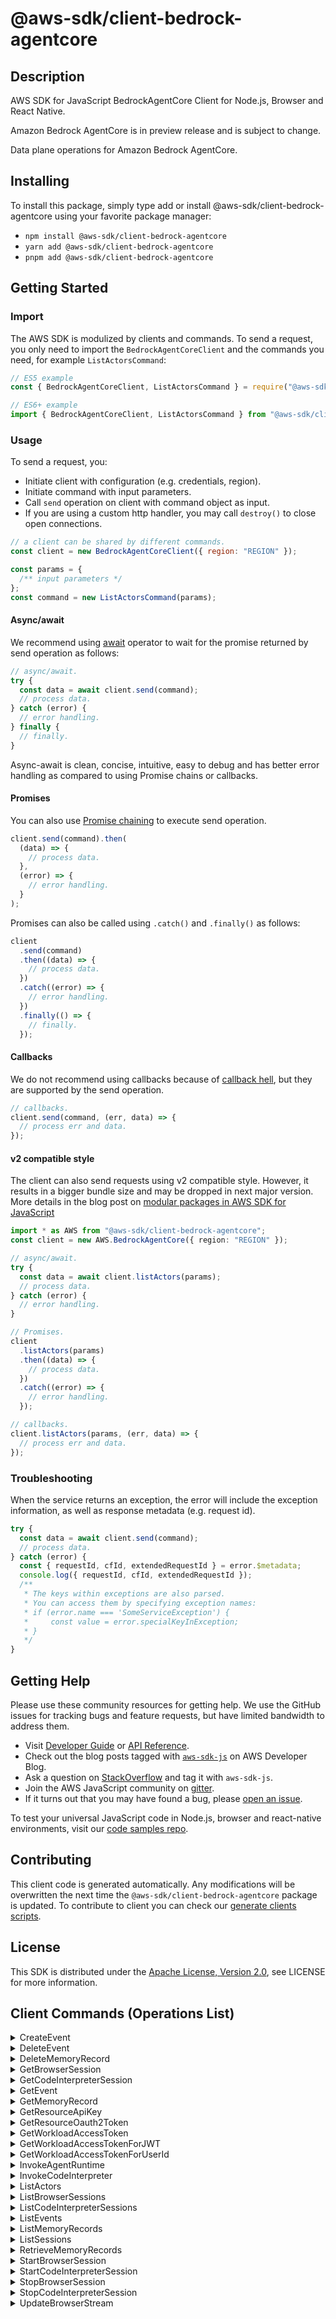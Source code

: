 <!-- generated file, do not edit directly -->

# @aws-sdk/client-bedrock-agentcore

## Description

AWS SDK for JavaScript BedrockAgentCore Client for Node.js, Browser and React Native.

<note> <p>Amazon Bedrock AgentCore is in preview release and is subject to change.</p> </note> <p>Data plane operations for Amazon Bedrock AgentCore.</p>

## Installing

To install this package, simply type add or install @aws-sdk/client-bedrock-agentcore
using your favorite package manager:

- `npm install @aws-sdk/client-bedrock-agentcore`
- `yarn add @aws-sdk/client-bedrock-agentcore`
- `pnpm add @aws-sdk/client-bedrock-agentcore`

## Getting Started

### Import

The AWS SDK is modulized by clients and commands.
To send a request, you only need to import the `BedrockAgentCoreClient` and
the commands you need, for example `ListActorsCommand`:

```js
// ES5 example
const { BedrockAgentCoreClient, ListActorsCommand } = require("@aws-sdk/client-bedrock-agentcore");
```

```ts
// ES6+ example
import { BedrockAgentCoreClient, ListActorsCommand } from "@aws-sdk/client-bedrock-agentcore";
```

### Usage

To send a request, you:

- Initiate client with configuration (e.g. credentials, region).
- Initiate command with input parameters.
- Call `send` operation on client with command object as input.
- If you are using a custom http handler, you may call `destroy()` to close open connections.

```js
// a client can be shared by different commands.
const client = new BedrockAgentCoreClient({ region: "REGION" });

const params = {
  /** input parameters */
};
const command = new ListActorsCommand(params);
```

#### Async/await

We recommend using [await](https://developer.mozilla.org/en-US/docs/Web/JavaScript/Reference/Operators/await)
operator to wait for the promise returned by send operation as follows:

```js
// async/await.
try {
  const data = await client.send(command);
  // process data.
} catch (error) {
  // error handling.
} finally {
  // finally.
}
```

Async-await is clean, concise, intuitive, easy to debug and has better error handling
as compared to using Promise chains or callbacks.

#### Promises

You can also use [Promise chaining](https://developer.mozilla.org/en-US/docs/Web/JavaScript/Guide/Using_promises#chaining)
to execute send operation.

```js
client.send(command).then(
  (data) => {
    // process data.
  },
  (error) => {
    // error handling.
  }
);
```

Promises can also be called using `.catch()` and `.finally()` as follows:

```js
client
  .send(command)
  .then((data) => {
    // process data.
  })
  .catch((error) => {
    // error handling.
  })
  .finally(() => {
    // finally.
  });
```

#### Callbacks

We do not recommend using callbacks because of [callback hell](http://callbackhell.com/),
but they are supported by the send operation.

```js
// callbacks.
client.send(command, (err, data) => {
  // process err and data.
});
```

#### v2 compatible style

The client can also send requests using v2 compatible style.
However, it results in a bigger bundle size and may be dropped in next major version. More details in the blog post
on [modular packages in AWS SDK for JavaScript](https://aws.amazon.com/blogs/developer/modular-packages-in-aws-sdk-for-javascript/)

```ts
import * as AWS from "@aws-sdk/client-bedrock-agentcore";
const client = new AWS.BedrockAgentCore({ region: "REGION" });

// async/await.
try {
  const data = await client.listActors(params);
  // process data.
} catch (error) {
  // error handling.
}

// Promises.
client
  .listActors(params)
  .then((data) => {
    // process data.
  })
  .catch((error) => {
    // error handling.
  });

// callbacks.
client.listActors(params, (err, data) => {
  // process err and data.
});
```

### Troubleshooting

When the service returns an exception, the error will include the exception information,
as well as response metadata (e.g. request id).

```js
try {
  const data = await client.send(command);
  // process data.
} catch (error) {
  const { requestId, cfId, extendedRequestId } = error.$metadata;
  console.log({ requestId, cfId, extendedRequestId });
  /**
   * The keys within exceptions are also parsed.
   * You can access them by specifying exception names:
   * if (error.name === 'SomeServiceException') {
   *     const value = error.specialKeyInException;
   * }
   */
}
```

## Getting Help

Please use these community resources for getting help.
We use the GitHub issues for tracking bugs and feature requests, but have limited bandwidth to address them.

- Visit [Developer Guide](https://docs.aws.amazon.com/sdk-for-javascript/v3/developer-guide/welcome.html)
  or [API Reference](https://docs.aws.amazon.com/AWSJavaScriptSDK/v3/latest/index.html).
- Check out the blog posts tagged with [`aws-sdk-js`](https://aws.amazon.com/blogs/developer/tag/aws-sdk-js/)
  on AWS Developer Blog.
- Ask a question on [StackOverflow](https://stackoverflow.com/questions/tagged/aws-sdk-js) and tag it with `aws-sdk-js`.
- Join the AWS JavaScript community on [gitter](https://gitter.im/aws/aws-sdk-js-v3).
- If it turns out that you may have found a bug, please [open an issue](https://github.com/aws/aws-sdk-js-v3/issues/new/choose).

To test your universal JavaScript code in Node.js, browser and react-native environments,
visit our [code samples repo](https://github.com/aws-samples/aws-sdk-js-tests).

## Contributing

This client code is generated automatically. Any modifications will be overwritten the next time the `@aws-sdk/client-bedrock-agentcore` package is updated.
To contribute to client you can check our [generate clients scripts](https://github.com/aws/aws-sdk-js-v3/tree/main/scripts/generate-clients).

## License

This SDK is distributed under the
[Apache License, Version 2.0](http://www.apache.org/licenses/LICENSE-2.0),
see LICENSE for more information.

## Client Commands (Operations List)

<details>
<summary>
CreateEvent
</summary>

[Command API Reference](https://docs.aws.amazon.com/AWSJavaScriptSDK/v3/latest/client/bedrock-agentcore/command/CreateEventCommand/) / [Input](https://docs.aws.amazon.com/AWSJavaScriptSDK/v3/latest/Package/-aws-sdk-client-bedrock-agentcore/Interface/CreateEventCommandInput/) / [Output](https://docs.aws.amazon.com/AWSJavaScriptSDK/v3/latest/Package/-aws-sdk-client-bedrock-agentcore/Interface/CreateEventCommandOutput/)

</details>
<details>
<summary>
DeleteEvent
</summary>

[Command API Reference](https://docs.aws.amazon.com/AWSJavaScriptSDK/v3/latest/client/bedrock-agentcore/command/DeleteEventCommand/) / [Input](https://docs.aws.amazon.com/AWSJavaScriptSDK/v3/latest/Package/-aws-sdk-client-bedrock-agentcore/Interface/DeleteEventCommandInput/) / [Output](https://docs.aws.amazon.com/AWSJavaScriptSDK/v3/latest/Package/-aws-sdk-client-bedrock-agentcore/Interface/DeleteEventCommandOutput/)

</details>
<details>
<summary>
DeleteMemoryRecord
</summary>

[Command API Reference](https://docs.aws.amazon.com/AWSJavaScriptSDK/v3/latest/client/bedrock-agentcore/command/DeleteMemoryRecordCommand/) / [Input](https://docs.aws.amazon.com/AWSJavaScriptSDK/v3/latest/Package/-aws-sdk-client-bedrock-agentcore/Interface/DeleteMemoryRecordCommandInput/) / [Output](https://docs.aws.amazon.com/AWSJavaScriptSDK/v3/latest/Package/-aws-sdk-client-bedrock-agentcore/Interface/DeleteMemoryRecordCommandOutput/)

</details>
<details>
<summary>
GetBrowserSession
</summary>

[Command API Reference](https://docs.aws.amazon.com/AWSJavaScriptSDK/v3/latest/client/bedrock-agentcore/command/GetBrowserSessionCommand/) / [Input](https://docs.aws.amazon.com/AWSJavaScriptSDK/v3/latest/Package/-aws-sdk-client-bedrock-agentcore/Interface/GetBrowserSessionCommandInput/) / [Output](https://docs.aws.amazon.com/AWSJavaScriptSDK/v3/latest/Package/-aws-sdk-client-bedrock-agentcore/Interface/GetBrowserSessionCommandOutput/)

</details>
<details>
<summary>
GetCodeInterpreterSession
</summary>

[Command API Reference](https://docs.aws.amazon.com/AWSJavaScriptSDK/v3/latest/client/bedrock-agentcore/command/GetCodeInterpreterSessionCommand/) / [Input](https://docs.aws.amazon.com/AWSJavaScriptSDK/v3/latest/Package/-aws-sdk-client-bedrock-agentcore/Interface/GetCodeInterpreterSessionCommandInput/) / [Output](https://docs.aws.amazon.com/AWSJavaScriptSDK/v3/latest/Package/-aws-sdk-client-bedrock-agentcore/Interface/GetCodeInterpreterSessionCommandOutput/)

</details>
<details>
<summary>
GetEvent
</summary>

[Command API Reference](https://docs.aws.amazon.com/AWSJavaScriptSDK/v3/latest/client/bedrock-agentcore/command/GetEventCommand/) / [Input](https://docs.aws.amazon.com/AWSJavaScriptSDK/v3/latest/Package/-aws-sdk-client-bedrock-agentcore/Interface/GetEventCommandInput/) / [Output](https://docs.aws.amazon.com/AWSJavaScriptSDK/v3/latest/Package/-aws-sdk-client-bedrock-agentcore/Interface/GetEventCommandOutput/)

</details>
<details>
<summary>
GetMemoryRecord
</summary>

[Command API Reference](https://docs.aws.amazon.com/AWSJavaScriptSDK/v3/latest/client/bedrock-agentcore/command/GetMemoryRecordCommand/) / [Input](https://docs.aws.amazon.com/AWSJavaScriptSDK/v3/latest/Package/-aws-sdk-client-bedrock-agentcore/Interface/GetMemoryRecordCommandInput/) / [Output](https://docs.aws.amazon.com/AWSJavaScriptSDK/v3/latest/Package/-aws-sdk-client-bedrock-agentcore/Interface/GetMemoryRecordCommandOutput/)

</details>
<details>
<summary>
GetResourceApiKey
</summary>

[Command API Reference](https://docs.aws.amazon.com/AWSJavaScriptSDK/v3/latest/client/bedrock-agentcore/command/GetResourceApiKeyCommand/) / [Input](https://docs.aws.amazon.com/AWSJavaScriptSDK/v3/latest/Package/-aws-sdk-client-bedrock-agentcore/Interface/GetResourceApiKeyCommandInput/) / [Output](https://docs.aws.amazon.com/AWSJavaScriptSDK/v3/latest/Package/-aws-sdk-client-bedrock-agentcore/Interface/GetResourceApiKeyCommandOutput/)

</details>
<details>
<summary>
GetResourceOauth2Token
</summary>

[Command API Reference](https://docs.aws.amazon.com/AWSJavaScriptSDK/v3/latest/client/bedrock-agentcore/command/GetResourceOauth2TokenCommand/) / [Input](https://docs.aws.amazon.com/AWSJavaScriptSDK/v3/latest/Package/-aws-sdk-client-bedrock-agentcore/Interface/GetResourceOauth2TokenCommandInput/) / [Output](https://docs.aws.amazon.com/AWSJavaScriptSDK/v3/latest/Package/-aws-sdk-client-bedrock-agentcore/Interface/GetResourceOauth2TokenCommandOutput/)

</details>
<details>
<summary>
GetWorkloadAccessToken
</summary>

[Command API Reference](https://docs.aws.amazon.com/AWSJavaScriptSDK/v3/latest/client/bedrock-agentcore/command/GetWorkloadAccessTokenCommand/) / [Input](https://docs.aws.amazon.com/AWSJavaScriptSDK/v3/latest/Package/-aws-sdk-client-bedrock-agentcore/Interface/GetWorkloadAccessTokenCommandInput/) / [Output](https://docs.aws.amazon.com/AWSJavaScriptSDK/v3/latest/Package/-aws-sdk-client-bedrock-agentcore/Interface/GetWorkloadAccessTokenCommandOutput/)

</details>
<details>
<summary>
GetWorkloadAccessTokenForJWT
</summary>

[Command API Reference](https://docs.aws.amazon.com/AWSJavaScriptSDK/v3/latest/client/bedrock-agentcore/command/GetWorkloadAccessTokenForJWTCommand/) / [Input](https://docs.aws.amazon.com/AWSJavaScriptSDK/v3/latest/Package/-aws-sdk-client-bedrock-agentcore/Interface/GetWorkloadAccessTokenForJWTCommandInput/) / [Output](https://docs.aws.amazon.com/AWSJavaScriptSDK/v3/latest/Package/-aws-sdk-client-bedrock-agentcore/Interface/GetWorkloadAccessTokenForJWTCommandOutput/)

</details>
<details>
<summary>
GetWorkloadAccessTokenForUserId
</summary>

[Command API Reference](https://docs.aws.amazon.com/AWSJavaScriptSDK/v3/latest/client/bedrock-agentcore/command/GetWorkloadAccessTokenForUserIdCommand/) / [Input](https://docs.aws.amazon.com/AWSJavaScriptSDK/v3/latest/Package/-aws-sdk-client-bedrock-agentcore/Interface/GetWorkloadAccessTokenForUserIdCommandInput/) / [Output](https://docs.aws.amazon.com/AWSJavaScriptSDK/v3/latest/Package/-aws-sdk-client-bedrock-agentcore/Interface/GetWorkloadAccessTokenForUserIdCommandOutput/)

</details>
<details>
<summary>
InvokeAgentRuntime
</summary>

[Command API Reference](https://docs.aws.amazon.com/AWSJavaScriptSDK/v3/latest/client/bedrock-agentcore/command/InvokeAgentRuntimeCommand/) / [Input](https://docs.aws.amazon.com/AWSJavaScriptSDK/v3/latest/Package/-aws-sdk-client-bedrock-agentcore/Interface/InvokeAgentRuntimeCommandInput/) / [Output](https://docs.aws.amazon.com/AWSJavaScriptSDK/v3/latest/Package/-aws-sdk-client-bedrock-agentcore/Interface/InvokeAgentRuntimeCommandOutput/)

</details>
<details>
<summary>
InvokeCodeInterpreter
</summary>

[Command API Reference](https://docs.aws.amazon.com/AWSJavaScriptSDK/v3/latest/client/bedrock-agentcore/command/InvokeCodeInterpreterCommand/) / [Input](https://docs.aws.amazon.com/AWSJavaScriptSDK/v3/latest/Package/-aws-sdk-client-bedrock-agentcore/Interface/InvokeCodeInterpreterCommandInput/) / [Output](https://docs.aws.amazon.com/AWSJavaScriptSDK/v3/latest/Package/-aws-sdk-client-bedrock-agentcore/Interface/InvokeCodeInterpreterCommandOutput/)

</details>
<details>
<summary>
ListActors
</summary>

[Command API Reference](https://docs.aws.amazon.com/AWSJavaScriptSDK/v3/latest/client/bedrock-agentcore/command/ListActorsCommand/) / [Input](https://docs.aws.amazon.com/AWSJavaScriptSDK/v3/latest/Package/-aws-sdk-client-bedrock-agentcore/Interface/ListActorsCommandInput/) / [Output](https://docs.aws.amazon.com/AWSJavaScriptSDK/v3/latest/Package/-aws-sdk-client-bedrock-agentcore/Interface/ListActorsCommandOutput/)

</details>
<details>
<summary>
ListBrowserSessions
</summary>

[Command API Reference](https://docs.aws.amazon.com/AWSJavaScriptSDK/v3/latest/client/bedrock-agentcore/command/ListBrowserSessionsCommand/) / [Input](https://docs.aws.amazon.com/AWSJavaScriptSDK/v3/latest/Package/-aws-sdk-client-bedrock-agentcore/Interface/ListBrowserSessionsCommandInput/) / [Output](https://docs.aws.amazon.com/AWSJavaScriptSDK/v3/latest/Package/-aws-sdk-client-bedrock-agentcore/Interface/ListBrowserSessionsCommandOutput/)

</details>
<details>
<summary>
ListCodeInterpreterSessions
</summary>

[Command API Reference](https://docs.aws.amazon.com/AWSJavaScriptSDK/v3/latest/client/bedrock-agentcore/command/ListCodeInterpreterSessionsCommand/) / [Input](https://docs.aws.amazon.com/AWSJavaScriptSDK/v3/latest/Package/-aws-sdk-client-bedrock-agentcore/Interface/ListCodeInterpreterSessionsCommandInput/) / [Output](https://docs.aws.amazon.com/AWSJavaScriptSDK/v3/latest/Package/-aws-sdk-client-bedrock-agentcore/Interface/ListCodeInterpreterSessionsCommandOutput/)

</details>
<details>
<summary>
ListEvents
</summary>

[Command API Reference](https://docs.aws.amazon.com/AWSJavaScriptSDK/v3/latest/client/bedrock-agentcore/command/ListEventsCommand/) / [Input](https://docs.aws.amazon.com/AWSJavaScriptSDK/v3/latest/Package/-aws-sdk-client-bedrock-agentcore/Interface/ListEventsCommandInput/) / [Output](https://docs.aws.amazon.com/AWSJavaScriptSDK/v3/latest/Package/-aws-sdk-client-bedrock-agentcore/Interface/ListEventsCommandOutput/)

</details>
<details>
<summary>
ListMemoryRecords
</summary>

[Command API Reference](https://docs.aws.amazon.com/AWSJavaScriptSDK/v3/latest/client/bedrock-agentcore/command/ListMemoryRecordsCommand/) / [Input](https://docs.aws.amazon.com/AWSJavaScriptSDK/v3/latest/Package/-aws-sdk-client-bedrock-agentcore/Interface/ListMemoryRecordsCommandInput/) / [Output](https://docs.aws.amazon.com/AWSJavaScriptSDK/v3/latest/Package/-aws-sdk-client-bedrock-agentcore/Interface/ListMemoryRecordsCommandOutput/)

</details>
<details>
<summary>
ListSessions
</summary>

[Command API Reference](https://docs.aws.amazon.com/AWSJavaScriptSDK/v3/latest/client/bedrock-agentcore/command/ListSessionsCommand/) / [Input](https://docs.aws.amazon.com/AWSJavaScriptSDK/v3/latest/Package/-aws-sdk-client-bedrock-agentcore/Interface/ListSessionsCommandInput/) / [Output](https://docs.aws.amazon.com/AWSJavaScriptSDK/v3/latest/Package/-aws-sdk-client-bedrock-agentcore/Interface/ListSessionsCommandOutput/)

</details>
<details>
<summary>
RetrieveMemoryRecords
</summary>

[Command API Reference](https://docs.aws.amazon.com/AWSJavaScriptSDK/v3/latest/client/bedrock-agentcore/command/RetrieveMemoryRecordsCommand/) / [Input](https://docs.aws.amazon.com/AWSJavaScriptSDK/v3/latest/Package/-aws-sdk-client-bedrock-agentcore/Interface/RetrieveMemoryRecordsCommandInput/) / [Output](https://docs.aws.amazon.com/AWSJavaScriptSDK/v3/latest/Package/-aws-sdk-client-bedrock-agentcore/Interface/RetrieveMemoryRecordsCommandOutput/)

</details>
<details>
<summary>
StartBrowserSession
</summary>

[Command API Reference](https://docs.aws.amazon.com/AWSJavaScriptSDK/v3/latest/client/bedrock-agentcore/command/StartBrowserSessionCommand/) / [Input](https://docs.aws.amazon.com/AWSJavaScriptSDK/v3/latest/Package/-aws-sdk-client-bedrock-agentcore/Interface/StartBrowserSessionCommandInput/) / [Output](https://docs.aws.amazon.com/AWSJavaScriptSDK/v3/latest/Package/-aws-sdk-client-bedrock-agentcore/Interface/StartBrowserSessionCommandOutput/)

</details>
<details>
<summary>
StartCodeInterpreterSession
</summary>

[Command API Reference](https://docs.aws.amazon.com/AWSJavaScriptSDK/v3/latest/client/bedrock-agentcore/command/StartCodeInterpreterSessionCommand/) / [Input](https://docs.aws.amazon.com/AWSJavaScriptSDK/v3/latest/Package/-aws-sdk-client-bedrock-agentcore/Interface/StartCodeInterpreterSessionCommandInput/) / [Output](https://docs.aws.amazon.com/AWSJavaScriptSDK/v3/latest/Package/-aws-sdk-client-bedrock-agentcore/Interface/StartCodeInterpreterSessionCommandOutput/)

</details>
<details>
<summary>
StopBrowserSession
</summary>

[Command API Reference](https://docs.aws.amazon.com/AWSJavaScriptSDK/v3/latest/client/bedrock-agentcore/command/StopBrowserSessionCommand/) / [Input](https://docs.aws.amazon.com/AWSJavaScriptSDK/v3/latest/Package/-aws-sdk-client-bedrock-agentcore/Interface/StopBrowserSessionCommandInput/) / [Output](https://docs.aws.amazon.com/AWSJavaScriptSDK/v3/latest/Package/-aws-sdk-client-bedrock-agentcore/Interface/StopBrowserSessionCommandOutput/)

</details>
<details>
<summary>
StopCodeInterpreterSession
</summary>

[Command API Reference](https://docs.aws.amazon.com/AWSJavaScriptSDK/v3/latest/client/bedrock-agentcore/command/StopCodeInterpreterSessionCommand/) / [Input](https://docs.aws.amazon.com/AWSJavaScriptSDK/v3/latest/Package/-aws-sdk-client-bedrock-agentcore/Interface/StopCodeInterpreterSessionCommandInput/) / [Output](https://docs.aws.amazon.com/AWSJavaScriptSDK/v3/latest/Package/-aws-sdk-client-bedrock-agentcore/Interface/StopCodeInterpreterSessionCommandOutput/)

</details>
<details>
<summary>
UpdateBrowserStream
</summary>

[Command API Reference](https://docs.aws.amazon.com/AWSJavaScriptSDK/v3/latest/client/bedrock-agentcore/command/UpdateBrowserStreamCommand/) / [Input](https://docs.aws.amazon.com/AWSJavaScriptSDK/v3/latest/Package/-aws-sdk-client-bedrock-agentcore/Interface/UpdateBrowserStreamCommandInput/) / [Output](https://docs.aws.amazon.com/AWSJavaScriptSDK/v3/latest/Package/-aws-sdk-client-bedrock-agentcore/Interface/UpdateBrowserStreamCommandOutput/)

</details>
